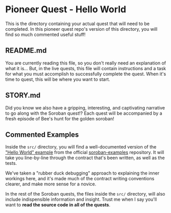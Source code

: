 # Pioneer Quest - Hello World

This is the directory containing your actual quest that will need to be
completed. In this pioneer quest repo's version of this directory, you will find
so much commented useful stuff!

## README.md

You are currently reading this file, so you don't really need an explanation of
what it is... But, in the live quests, this file will contain instructions and a
task for what you must accomplish to successfully complete the quest. When it's
time to quest, this will be where you want to start.

## STORY.md

Did you know we also have a gripping, interesting, and captivating narrative to
go along with the Soroban quest!? Each quest will be accompanied by a fresh
episode of Bee's hunt for the golden soroban!

## Commented Examples

Inside the `src/` directory, you will find a well-documented version of the
["Hello World" example][hello-world] from the official
[soroban-examples][examples] repository. It will take you line-by-line through
the contract that's been written, as well as the tests.

We've taken a "rubber duck debugging" approach to explaining the inner workings
here, and it's made much of the contract writing conventions clearer, and make
more sense for a novice.

In the rest of the Soroban quests, the files inside the `src/` directory, will
also include indispensible information and insight. Trust me when I say you'll
want to **read the source code in all of the quests**.

[hello-world]: https://soroban.stellar.org/docs/getting-started/hello-world
[examples]: https://github.com/stellar/soroban-examples
